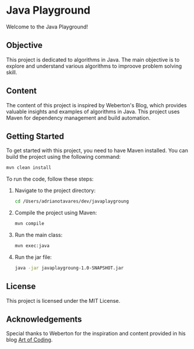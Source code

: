 # Java Playground

Welcome to the Java Playground! 

## Objective

This project is dedicated to algorithms in Java. The main objective is to explore and understand various algorithms to improove problem solving skill.

## Content

The content of this project is inspired by Weberton's Blog, which provides valuable insights and examples of algorithms in Java. This project uses Maven for dependency management and build automation. 

## Getting Started

To get started with this project, you need to have Maven installed. You can build the project using the following command:

```sh
mvn clean install
```

To run the code, follow these steps:

1. Navigate to the project directory:
    ```sh
    cd /Users/adrianotavares/dev/javaplaygroung
    ```

2. Compile the project using Maven:
    ```sh
    mvn compile
    ```

3. Run the main class:
    ```sh
    mvn exec:java 
    ```

4. Run the jar file:
    ```sh
    java -jar javaplaygroung-1.0-SNAPSHOT.jar
    ```

## License

This project is licensed under the MIT License.

## Acknowledgements

Special thanks to Weberton for the inspiration and content provided in his blog [Art of Coding](https://artofcoding.tech).
